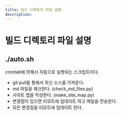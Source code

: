 ```yaml
---
title: 빌드 디렉토리 파일 설명
description: 
---
```



빌드 디렉토리 파일 설명
===


./auto.sh
---


crontab에 의해서 자동으로 실행되는 스크립트이다.
- git pull을 통해서 최신 소스를 가져온다.
- md 파일을 체크한다. (check_md_files.py)
- 사이트 맵을 작성한다. (make_site_map.py)
- 변경점이 있으면 리모트에 업데이트 하고 메일을 전송한다. 
- 모든 변경점을 리모트에 업데이트 한다.
